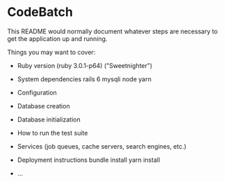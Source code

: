 # CodeBatch

This README would normally document whatever steps are necessary to get the
application up and running.

Things you may want to cover:

* Ruby version
(ruby 3.0.1-p64) ("Sweetnighter")

* System dependencies
rails 6
mysqli
node
yarn

* Configuration

* Database creation

* Database initialization

* How to run the test suite

* Services (job queues, cache servers, search engines, etc.)

* Deployment instructions
bundle install
yarn install

* ...
